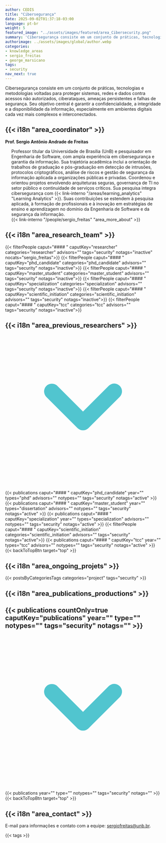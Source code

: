 ```yaml
---
author: CEDIS
title: "Cibersegurança"
date: 2025-09-02T01:37:18-03:00
language: pt-br
weight: 5
featured_image: "../assets/images/featured/area_Cibersecurity.png"
summary: 'Cibersegurança consiste em um conjunto de práticas, tecnologias e metodologias voltadas para proteger sistemas, redes e dados contra acessos não autorizados, ciberataques, ameaças persistentes e falhas de segurança. Seu objetivo central é garantir a confidencialidade, a integridade e a disponibilidade da informação, especialmente em ambientes digitais cada vez mais complexos e interconectados.'
authorimage: ../assets/images/global/author.webp
categories:
- knowledge_areas
- sergio_freitas
- george_marsicano
tags: 
- security
nav_next: true
---
```

<div id="top"></div>

Cibersegurança consiste em um conjunto de práticas, tecnologias e metodologias voltadas para proteger sistemas, redes e dados contra acessos não autorizados, ciberataques, ameaças persistentes e falhas de segurança. Seu objetivo central é garantir a confidencialidade, a integridade e a disponibilidade da informação, especialmente em ambientes digitais cada vez mais complexos e interconectados.

## {{< i18n "area_coordinator" >}}
**Prof. Sergio Antônio Andrade de Freitas**  
<div style="margin-left: 20px;">  
Professor titular da Universidade de Brasília (UnB) e pesquisador em Engenharia de Software, com ampla experiência em cibersegurança e garantia da informação. Sua trajetória acadêmica inclui a orientação de trabalhos de graduação e pós-graduação em detecção de intrusões, protocolos criptográficos, análise de riscos e gestão de segurança da informação aplicada a organizações públicas e privadas. Coordenou e orientou projetos envolvendo arquiteturas seguras, governança de TI no setor público e continuidade de serviços críticos. Sua pesquisa integra cibersegurança com {{< link-interno "/areas/learning_analytics" "Learning Analytics" >}}. Suas contribuições se estendem à pesquisa aplicada, à formação de profissionais e à inovação em estratégias de ensino e aprendizagem no domínio da Engenharia de Software e da segurança da informação. <br>  
{{< link-interno "/people/sergio_freitas" "area_more_about" >}}  
</div>  

## {{< i18n "area_research_team" >}}

{{< filterPeople caput="#### " caputKey="researcher" categories="researcher" advisors="" tags="security" notags="inactive" nocats="sergio_freitas">}}
{{< filterPeople caput="#### " caputKey="phd_candidate" categories="phd_candidate" advisors="" tags="security" notags="inactive">}}
{{< filterPeople caput="#### " caputKey="master_student" categories="master_student" advisors="" tags="security" notags="inactive">}}
{{< filterPeople caput="#### " caputKey="specialization" categories="specialization" advisors="" tags="security" notags="inactive">}}
{{< filterPeople caput="#### " caputKey="scientific_initiation" categories="scientific_initiation" advisors="" tags="security" notags="inactive">}}
{{< filterPeople caput="#### " caputKey="tcc" categories="tcc" advisors="" tags="security" notags="inactive">}}

<div id="previous-collaborators" x-data="{ showPrevious: false }">
    <h2 id="former-collaborators-title" @click="showPrevious = !showPrevious" class="text-xl font-bold mb-2 cursor-pointer flex items-center text-primary-900">
      {{< i18n "area_previous_researchers" >}}
      <svg :class="{'rotate-0': !showPrevious, 'rotate-180': showPrevious}" class="ml-2 h-5 w-5 transform transition-transform duration-200" xmlns="http://www.w3.org/2000/svg" viewBox="0 0 20 20" fill="#51C5CF"><path fill-rule="evenodd" d="M5.293 7.293a1 1 0 011.414 0L10 10.586l3.293-3.293a1 1 0 111.414 1.414l-4 4a1 1 0 01-1.414 0l-4-4a1 1 0 010-1.414z" clip-rule="evenodd" /></svg>
    </h2>
    <div x-show="showPrevious" x-cloak>
    {{< publications caput="#### " caputKey="phd_candidate"  year="" types="phd" advisors="" notypes="" tags="security" notags="active" >}}
    {{< publications caput="#### " caputKey="master_student" year="" types="dissertation" advisors="" notypes="" tags="security" notags="active" >}}
    {{< publications caput="#### " caputKey="specialization" year="" types="specialization" advisors="" notypes="" tags="security" notags="active" >}}
    {{< filterPeople caput="#### " caputKey="scientific_initiation" categories="scientific_initiation" advisors="" tags="security" notags="active">}}
    {{< publications caput="#### " caputKey="tcc" year="" types="tcc" advisors="" notypes="" tags="security" notags="active" >}}
    {{< backToTopBtn target="top" >}}
    </div>
  </div>


## {{< i18n "area_ongoing_projets" >}}

{{< postsByCategoriesTags categories="project" tags="security" >}}

## {{< i18n "area_publications_productions" >}}

<div id="npublications-section" x-data="{ showPublications: false }">
    <h2 id="npublications-title" @click="showPublications = !showPublications" class="text-xl font-bold mb-2 cursor-pointer flex items-center text-primary-900">
      {{< publications countOnly=true caputKey="publications" year="" type="" notypes="" tags="security" notags="" >}}
      <svg :class="{'rotate-0': !showPublications, 'rotate-180': showPublications}" class="ml-2 h-5 w-5 transform transition-transform duration-200" xmlns="http://www.w3.org/2000/svg" viewBox="0 0 20 20" fill="#51C5CF"><path fill-rule="evenodd" d="M5.293 7.293a1 1 0 011.414 0L10 10.586l3.293-3.293a1 1 0 111.414 1.414l-4 4a1 1 0 01-1.414 0l-4-4a1 1 0 010-1.414z" clip-rule="evenodd" /></svg>
    </h2>
    <div x-show="showPublications" x-cloak>
      {{< publications year="" type="" notypes="" tags="security" notags="" >}} 
      {{< backToTopBtn target="top" >}}
    </div>
</div>

## {{< i18n "area_contact" >}}
E-mail para informações e contato com a equipe: [sergiofreitas@unb.br](mailto:sergiofreitas@unb.br).

{{< tags >}}

